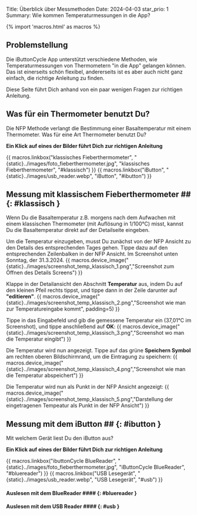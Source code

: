 Title: Überblick über Messmethoden
Date: 2024-04-03
star_prio: 1
Summary: Wie kommen Temperaturmessungen in die App?

{% import 'macros.html' as macros %}

## Problemstellung

Die iButtonCycle App unterstützt verschiedene Methoden, wie Temperaturmessungen von Thermometern "in die App" gelangen können. Das ist einerseits schön flexibel, andererseits ist es aber auch nicht ganz einfach, die richtige Anleitung zu finden.

Diese Seite führt Dich anhand von ein paar wenigen Fragen zur richtigen Anleitung. 

## Was für ein Thermometer benutzt Du?

Die NFP Methode verlangt die Bestimmung einer Basaltemperatur mit einem Thermometer. Was für eine Art Thermometer benutzt Du?

**Ein Klick auf eines der Bilder führt Dich zur richtigen Anleitung**

<div class="container p-3">
    <div class="row gx-2 gy-3 align-items-start justify-content-center justify-content-lg-around">
        {{ macros.linkbox("klassisches Fieberthermometer", "{static}../images/foto_fieberthermometer.jpg", "klassisches Fieberthermometer", "#klassisch") }}
        {{ macros.linkbox("iButton", "{static}../images/usb_reader.webp", "iButton", "#ibutton") }}
    </div>
</div>

## Messung mit klassischem Fieberthermometer ## {: #klassisch }

Wenn Du die Basaltemperatur z.B. morgens nach dem Aufwachen mit einem klassischen Thermometer (mit Auflösung in 1/100°C) misst, kannst Du die Basaltemperatur direkt auf der Detailseite eingeben.

Um die Temperatur einzugeben, musst Du zunächst von der NFP Ansicht zu den Details des entsprechenden Tages gehen. Tippe dazu auf den entsprechenden Zeilenbalken in der NFP Ansicht. Im Screenshot unten Sonntag, der 31.3.2024.
{{ macros.device_image("{static}../images/screenshot_temp_klassisch_1.png","Screenshot zum Öffnen des Details Screens") }}

Klappe in der Detailansicht den Abschnitt **Temperatur** aus, indem Du auf den kleinen Pfeil rechts tippst, und tippe dann in der Zeile darunter auf **"editieren"**.
{{ macros.device_image("{static}../images/screenshot_temp_klassisch_2.png","Screenshot wie man zur Temperatureingabe kommt", padding=5) }}

Tippe in das Eingabefeld und gib die gemessene Temperatur ein (37,01°C im Screenshot), und tippe anschließend auf **OK**:
{{ macros.device_image("{static}../images/screenshot_temp_klassisch_3.png","Screenshot wo man die Temperatur eingibt") }}

Die Temperatur wird nun angezeigt. Tippe auf das grüne **Speichern Symbol** am rechten oberen Bildschirmrand, um die Eintragung zu speichern:
{{ macros.device_image("{static}../images/screenshot_temp_klassisch_4.png","Screenshot wie man die Temperatur abspeichert") }}

Die Temperatur wird nun als Punkt in der NFP Ansicht angezeigt:
{{ macros.device_image("{static}../images/screenshot_temp_klassisch_5.png","Darstellung der eingetragenen Tempeatur als Punkt in der NFP Ansicht") }}

## Messung mit dem iButton ## {: #ibutton }

Mit welchem Gerät liest Du den iButton aus?

**Ein Klick auf eines der Bilder führt Dich zur richtigen Anleitung**

<div class="container p-3">
    <div class="row gx-2 gy-3 align-items-start justify-content-center justify-content-lg-around">
        {{ macros.linkbox("ibuttonCycle BlueReader", "{static}../images/foto_fieberthermometer.jpg", "iButtonCycle BlueReader", "#bluereader") }}
        {{ macros.linkbox("USB Lesegerät", "{static}../images/usb_reader.webp", "USB Lesegerät", "#usb") }}
    </div>
</div>

#### Auslesen mit dem BlueReader #### {: #bluereader }

#### Auslesen mit dem USB Reader #### {: #usb }



